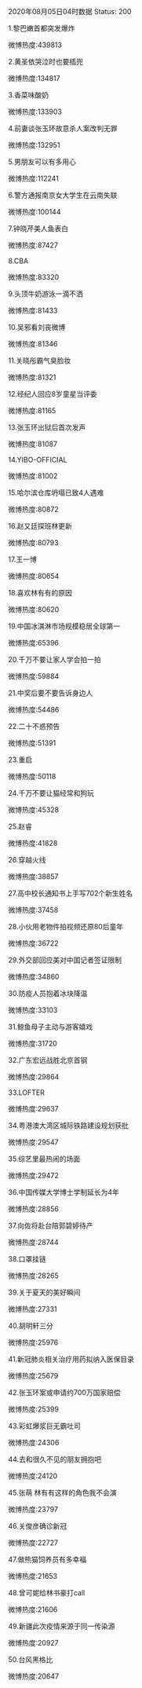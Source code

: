 2020年08月05日04时数据
Status: 200

1.黎巴嫩首都突发爆炸

微博热度:439813

2.黄圣依哭泣时也要插兜

微博热度:134817

3.香菜味酸奶

微博热度:133903

4.前妻谈张玉环故意杀人案改判无罪

微博热度:132951

5.男朋友可以有多用心

微博热度:112241

6.警方通报南京女大学生在云南失联

微博热度:100144

7.钟晓芹美人鱼表白

微博热度:87427

8.CBA

微博热度:83320

9.头顶牛奶游泳一滴不洒

微博热度:81433

10.吴邪看刘丧微博

微博热度:81346

11.关晓彤霸气臭脸妆

微博热度:81321

12.经纪人回应8岁童星当评委

微博热度:81165

13.张玉环出狱后首次发声

微博热度:81087

14.YIBO-OFFICIAL

微博热度:81002

15.哈尔滨仓库坍塌已致4人遇难

微博热度:80872

16.赵又廷探班林更新

微博热度:80793

17.王一博

微博热度:80654

18.喜欢林有有的原因

微博热度:80620

19.中国冰淇淋市场规模稳居全球第一

微博热度:65396

20.千万不要让家人学会拍一拍

微博热度:59884

21.中奖后要不要告诉身边人

微博热度:54486

22.二十不惑预告

微博热度:51391

23.重启

微博热度:50118

24.千万不要让猫经常和狗玩

微博热度:45328

25.赵睿

微博热度:41828

26.穿越火线

微博热度:38857

27.高中校长通知书上手写702个新生姓名

微博热度:37458

28.小伙用老物件拍视频还原80后童年

微博热度:36722

29.外交部回应美对中国记者签证限制

微博热度:34860

30.防疫人员抱着冰块降温

微博热度:33103

31.鲸鱼母子主动与游客嬉戏

微博热度:31720

32.广东宏远战胜北京首钢

微博热度:29864

33.LOFTER

微博热度:29637

34.粤港澳大湾区城际铁路建设规划获批

微博热度:29547

35.综艺里最热闹的场面

微博热度:29472

36.中国传媒大学博士学制延长为4年

微博热度:28856

37.向佐将赴台陪郭碧婷待产

微博热度:28744

38.口罩挂链

微博热度:28265

39.关于夏天的美好瞬间

微博热度:27331

40.胡明轩三分

微博热度:25976

41.新冠肺炎相关治疗用药拟纳入医保目录

微博热度:25679

42.张玉环案或申请约700万国家赔偿

微博热度:25399

43.彩虹爆浆巨无霸吐司

微博热度:24306

44.去和很久不见的朋友拥抱吧

微博热度:24120

45.张萌 林有有这样的角色我不会演

微博热度:23797

46.关俊彦确诊新冠

微博热度:22727

47.做熊猫饲养员有多幸福

微博热度:21653

48.曾可妮给林书豪打call

微博热度:21606

49.新疆此次疫情来源于同一传染源

微博热度:20927

50.台风黑格比

微博热度:20647

